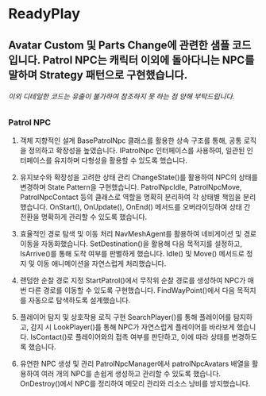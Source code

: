 # ReadyPlay

## **Avatar Custom 및 Parts Change에 관련한 샘플 코드입니다. Patrol NPC는 캐릭터 이외에 돌아다니는 NPC를 말하며 Strategy 패턴으로 구현했습니다.**
###### *이외 디테일한 코드는 유출이 불가하여 참조하지 못 하는 점 양해 부탁드립니다.*

### Patrol NPC

1. 객체 지향적인 설계
  BasePatrolNpc 클래스를 활용한 상속 구조를 통해, 공통 로직을 정의하고 확장성을 높였습니다.
  IPatrolNpc 인터페이스를 사용하여, 일관된 인터페이스를 유지하며 다형성을 활용할 수 있도록 했습니다.

2. 유지보수와 확장성을 고려한 상태 관리
  ChangeState<T>()를 활용하여 NPC의 상태를 변경하며 State Pattern을 구현했습니다.
  PatrolNpcIdle, PatrolNpcMove, PatrolNpcContact 등의 클래스로 역할을 명확히 분리하여 각 상태별 책임을 분리했습니다.
  OnStart(), OnUpdate(), OnEnd() 메서드를 오버라이딩하여 상태 간 전환을 명확하게 관리할 수 있도록 했습니다.

3. 효율적인 경로 탐색 및 이동 처리
  NavMeshAgent를 활용하여 네비게이션 및 경로 이동을 자동화했습니다.
  SetDestination()을 활용해 다음 목적지를 설정하고, IsArrive()를 통해 도착 여부를 판별하게 했습니다.
  Idle() 및 Move() 메서드로 정지 및 이동 애니메이션을 자연스럽게 처리했습니다.

4. 랜덤한 순찰 경로 지정
  StartPatrol()에서 무작위 순찰 경로를 생성하여 NPC가 매번 다른 경로를 이동할 수 있도록 구현했습니다.
  FindWayPoint()에서 다음 목적지를 자동으로 탐색하도록 설계했습니다.

5. 플레이어 탐지 및 상호작용 로직 구현
  SearchPlayer()를 통해 플레이어를 탐지하고, 감지 시 LookPlayer()를 통해 NPC가 자연스럽게 플레이어를 바라보게 했습니다.
  IsContact()로 플레이어와의 접촉 여부를 판단하고, 이에 따라 상태를 변경하도록 했습니다.

6. 유연한 NPC 생성 및 관리
  PatrolNpcManager에서 patrolNpcAvatars 배열을 활용하여 여러 개의 NPC를 손쉽게 생성하고 관리할 수 있도록 했습니다.
  OnDestroy()에서 NPC를 정리하여 메모리 관리와 리소스 낭비를 방지했습니다.
